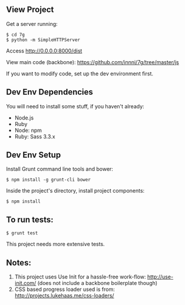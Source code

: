 ## View Project

Get a server running:

	$ cd 7g
	$ python -m SimpleHTTPServer

Access http://0.0.0.0:8000/dist

View main code (backbone): https://github.com/innni/7g/tree/master/js

If you want to modify code, set up the dev environment first.

## Dev Env Dependencies

You will need to install some stuff, if you haven't already:

* Node.js
* Ruby
* Node: npm
* Ruby: Sass 3.3.x

## Dev Env Setup

Install Grunt command line tools and bower:

	$ npm install -g grunt-cli bower

Inside the project's directory, install project components:

	$ npm install

## To run tests:
	
	$ grunt test

This project needs more extensive tests.

## Notes:
1. This project uses Use Init for a hassle-free work-flow: http://use-init.com/ (does not include a backbone boilerplate though)
2. CSS based progress loader used is from: http://projects.lukehaas.me/css-loaders/
